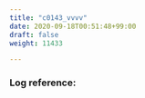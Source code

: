 ```yaml
---
title: "c0143_vvvv"
date: 2020-09-18T00:51:48+99:00
draft: false
weight: 11433

---
```


### Log reference: <no value>

```
